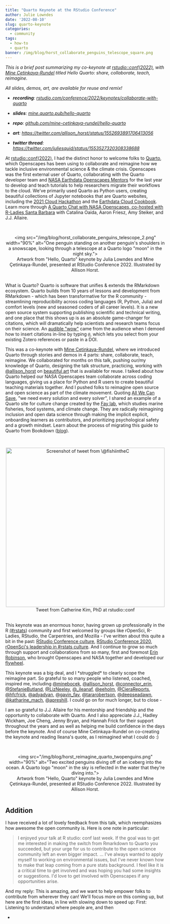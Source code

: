 ```yaml
---
title: "Quarto Keynote at the RStudio Conference"
author: Julie Lowndes
date: '2022-08-10'
slug: quarto-keynote
categories:
  - community
tags:
  - how-to
  - quarto
banner: /img/blog/horst_collaborate_penguins_telescope_square.png
---
```


*This is a brief post summarizing my co-keynote at [rstudio::conf(2022)](https://www.rstudio.com/conference/), with [Mine Cetinkaya-Rundel](https://twitter.com/minebocek) titled Hello Quarto: share, collaborate, teach, reimagine.*

*All slides, demos, art, are available for reuse and remix!*

- ***recording**: [rstudio.com/conference/2022/keynotes/collaborate-with-quarto](https://www.rstudio.com/conference/2022/keynotes/collaborate-with-quarto/)*
-   ***slides**: [mine.quarto.pub/hello-quarto](https://mine.quarto.pub/hello-quarto)*

-   ***repo**: [github.com/mine-cetinkaya-rundel/hello-quarto](https://github.com/mine-cetinkaya-rundel/hello-quarto)*

-   ***art**: <https://twitter.com/allison_horst/status/1552693891706413056>*

-   ***twitter thread**: <https://twitter.com/juliesquid/status/1553527320308338688>*


At [rstudio::conf(2022)](https://www.rstudio.com/conference/), I had the distinct honor to welcome folks to [Quarto](https://quarto.org), which Openscapes has been using to collaborate and reimagine how we tackle inclusive environmental science & the climate crisis. Openscapes was the first external user of Quarto, collaborating with the Quarto developer team and [NASA Earthdata Openscapes Mentors](https://nasa-openscapes.github.io) for the last year to develop and teach tutorials to help researchers migrate their workflows to the cloud. We've primarily used Quarto as Python users, creating beautiful collections of Jupyter notebooks that are Quarto websites, including the [2021 Cloud Hackathon](https://nasa-openscapes.github.io/2021-Cloud-Hackathon/) and the [Earthdata Cloud Cookbook](https://nasa-openscapes.github.io/earthdata-cloud-cookbook/). Learn more through [A Quarto Chat with NASA Openscapes, co-hosted with R-Ladies Santa Barbara](https://www.openscapes.org/blog/2022/06/22/hello-quarto/) with Catalina Oaida, Aaron Friesz, Amy Steiker, and J.J. Allaire.

<br> <center> <a><img src="/img/blog/horst_collaborate_penguins_telescope_2.png" width="90%" alt="One penguin standing on another penguin's shoulders in a snowscape, looking through a telescope at a Quarto logo "moon" in the night sky."></a> <figcaption> Artwork from "Hello, Quarto" keynote by Julia Lowndes and Mine Çetinkaya-Rundel, presented at RStudio Conference 2022. Illustrated by Allison Horst.</figcaption> </center> <br>

What is Quarto? Quarto is software that unifies & extends the RMarkdown ecosystem. Quarto builds from 10 years of lessons and development from RMarkdown - which has been transformative for the R community - streamlining reproducibility across coding languages (R, Python, Julia) and comfort levels (new and seasoned coders of all career levels). It is a new open source system supporting publishing scientific and technical writing, and one place that this shows up is as an absolute game-changer for citations, which will dramatically help scientists and research teams focus on their science. An [audible "wow"](https://twitter.com/hadleywickham/status/1553382131816095746) came from the audience when I demoed how to insert citations in-line by typing `@`, which lets you select from your existing Zotero references or paste in a DOI. 

This was a co-keynote with [Mine Cetinkaya-Rundel](https://twitter.com/minebocek), where we introduced Quarto through stories and demos in 4 parts: share, collaborate, teach, reimagine. We collaborated for months on this talk, pushing our/my knowledge of Quarto, designing the talk structure, practicing, working with [@allison_horst](https://twitter.com/allison_horst) on [beautiful art](https://github.com/allisonhorst/stats-illustrations) that is available for reuse. I talked about how Quarto helped our NASA Openscapes team collaborate across coding languages, giving us a place for Python and R users to create beautiful teaching materials together. And I pushed folks to reimagine open source and open science as part of the climate movement. Quoting [All We Can Save](https://www.allwecansave.earth/), "we need every solution and every solver", I shared an example of a Quarto site for culture change created by the [Fay lab](https://thefaylab.github.io/lab-manual/), which studies marine fisheries, food systems, and climate change. They are radically reimagining inclusion and open data science through making the implicit explicit, onboarding learners as contributors, and prioritizing psychological safety and a growth mindset. Learn about the process of migrating this guide to Quarto from Bookdown ([blog](https://www.openscapes.org/blog/2022/07/21/quarto-migrate/)).

<br> <center> <a href="https://twitter.com/fishiintheC/status/1552663639370469376"><img src="/img/blog/tweet-fishiintheC-rstudioconf.png" width="500px" alt="Screenshot of tweet from \@fishiintheC"></a> <figcaption>Tweet from Catherine Kim, PhD at rstudio::conf</figcaption></center> <br>

This keynote was an enormous honor, having grown up professionally in the R [(#rstats](https://twitter.com/hashtag/rstats?src=hashtag_click)) community and first welcomed by groups like rOpenSci, R-Ladies, RStudio, the Carpentries, and Mozilla - I've written about this quite a bit in the past: [RStudio Conference culture](https://www.openscapes.org/blog/2019/02/19/rstudioconf/), [RStudio Conference 2020](https://www.openscapes.org/blog/2020/02/04/rstudioconf-2020/), [rOpenSci's leadership in #rstats culture](https://www.openscapes.org/blog/2020/02/21/ropensci-leadership/). And I continue to grow so much through support and collaborations from so many, first and foremost [Erin Robinson](https://twitter.com/connector_erin), who brought Openscapes and NASA together and developed our [flywheel](https://openscapes.org/approach). 

This keynote was a big deal, and I \*struggled\* to clearly scope the reimagine part. So grateful to so many people who listened, coached, inspired me, including [@minebocek](https://twitter.com/minebocek), [@allison_horst](https://twitter.com/allison_horst), [@connector_erin](https://twitter.com/connector_erin), [@StefanieButland](https://twitter.com/StefanieButland), [@LizNeeley](https://twitter.com/LizNeeley), [@_ileanaf](https://twitter.com/_ileanaf), [@eeholm](https://twitter.com/eeholm), [@CieraReports](https://twitter.com/CieraReports), [@hfcfrick](https://twitter.com/hfcfrick), [@adyadyan](https://twitter.com/adyadyan), [@gavin_fay](https://twitter.com/gavin_fay), [@tararobertson](https://twitter.com/tararobertson), [@deepseadawn](https://twitter.com/deepseadawn), [@katharine_mach](https://twitter.com/katharine_mach), [@apreshill](https://twitter.com/apreshill). I could go on for much longer, but to close - 

I am so grateful to J.J. Allaire for his mentorship and friendship and the opportunity to collaborate with Quarto. And I also appreciate J.J., Hadley Wickham, Joe Cheng, Jenny Bryan, and Hannah Frick for their support throughout the years and as well as helping me build confidence in the days before the keynote. And of course Mine Cetinkaya-Rundel on co-creating the keynote and reading Ileana's quote, as I reimagined what I could do :) 

<br> <center> <a><img src="/img/blog/horst_reimagine_quarto_twopenguins.png" width="90%" alt="Two excited penguins diving off of an iceberg into the ocean. A Quarto logo "moon" in the sky is reflected in the water that they're diving into."></a> <figcaption>Artwork from "Hello, Quarto" keynote by Julia Lowndes and Mine Çetinkaya-Rundel, presented at RStudio Conference 2022. Illustrated by Allison Horst.</figcaption> </center> <br>

## Addition

I have received a lot of lovely feedback from this talk, which reemphasizes how awesome the open community is. Here is one note in particular:

> I enjoyed your talk at R studio: conf last week. If the goal was to get me interested in making the switch from Rmarkdown to Quarto you succeeded, but your urge for us to contribute to the open science community left an even bigger impact. ... I've always wanted to apply myself to working on environmental issues, but I've never known how to make that leap coming from a pure stats background. I feel like it is a critical time to get involved and was hoping you had some insights or suggestions. I'd love to get involved with Openscapes if any opportunities arise.

And my reply: This is amazing, and we want to help empower folks to contribute from wherever they can! We'll focus more on this coming up, but here are the first ideas, in line with slowing down to speed up: First: Listening to understand where people are, and then

-   

